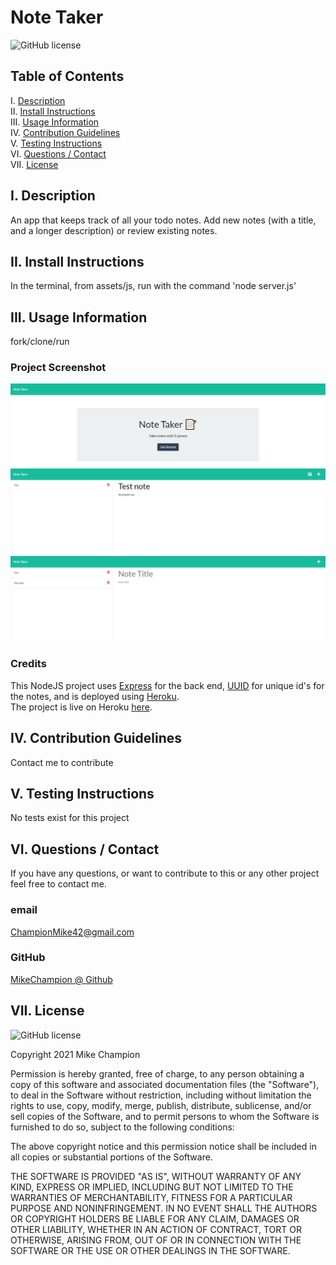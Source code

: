 # Note Taker

![GitHub license](https://img.shields.io/badge/license-MIT-blue.svg)

## Table of Contents

I. [Description](#description)  
II. [Install Instructions](#install-instructions)  
III. [Usage Information](#usage-information)  
IV. [Contribution Guidelines](#contribution-guidelines)  
V. [Testing Instructions](#testing-instructions)  
VI. [Questions / Contact](#contact)  
VII. [License](#license)

## <a id="description">I. Description</a>

An app that keeps track of all your todo notes. Add new notes (with a title, and a longer description) or review existing notes.

## <a id="install-instructions">II. Install Instructions</a>

In the terminal, from assets/js, run with the command 'node server.js'

## <a id="usage-information">III. Usage Information</a>

fork/clone/run

### Project Screenshot

![Note taker screenshot 1](./public/assets/images/screenshot1.png)
![Note taker screenshot 2](./public/assets/images/screenshot2.png)
![Note taker screenshot 3](./public/assets/images/screenshot3.png)

### Credits

This NodeJS project uses <a href="https://www.npmjs.com/package/express" target="_blank">Express</a> for the back end, <a href="https://www.npmjs.com/package/uuid" target="_blank">UUID</a> for unique id's for the notes, and is deployed using <a href="https://www.npmjs.com/package/heroku" target="_blank">Heroku</a>.  
The project is live on Heroku <a href="https://thawing-journey-04820.herokuapp.com/notes.html" target="_blank">here</a>.

## <a id="contribution-guidelines">IV. Contribution Guidelines</a>

Contact me to contribute

## <a id="testing-instructions">V. Testing Instructions</a>

No tests exist for this project

## <a id="contact">VI. Questions / Contact</a>

If you have any questions, or want to contribute to this or any other project feel free to contact me.

### email

ChampionMike42@gmail.com

### GitHub

<a href="https://github.com/MikeChampion" target="_blank">MikeChampion @ Github</a>

## <a id="license">VII. License</a>

![GitHub license](https://img.shields.io/badge/license-MIT-blue.svg)

<p>Copyright 2021 Mike Champion</p> 
        <p>Permission is hereby granted, free of charge, to any person obtaining a copy of this software and associated documentation files (the "Software"), to deal in the Software without restriction, including without limitation the rights to use, copy, modify, merge, publish, distribute, sublicense, and/or sell copies of the Software, and to permit persons to whom the Software is furnished to do so, subject to the following conditions:</p>
        <p>The above copyright notice and this permission notice shall be included in all copies or substantial portions of the Software.</p>
        <p>THE SOFTWARE IS PROVIDED "AS IS", WITHOUT WARRANTY OF ANY KIND, EXPRESS OR IMPLIED, INCLUDING BUT NOT LIMITED TO THE WARRANTIES OF MERCHANTABILITY, FITNESS FOR A PARTICULAR PURPOSE AND NONINFRINGEMENT. IN NO EVENT SHALL THE AUTHORS OR COPYRIGHT HOLDERS BE LIABLE FOR ANY CLAIM, DAMAGES OR OTHER LIABILITY, WHETHER IN AN ACTION OF CONTRACT, TORT OR OTHERWISE, ARISING FROM, OUT OF OR IN CONNECTION WITH THE SOFTWARE OR THE USE OR OTHER DEALINGS IN THE SOFTWARE.</p>
